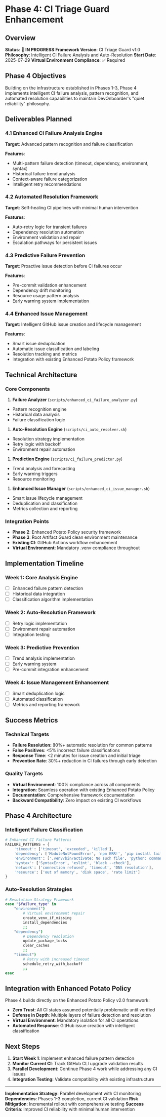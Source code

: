 # Phase 4: CI Triage Guard Enhancement

## Overview

**Status**: 🚧 **IN PROGRESS**
**Framework Version**: CI Triage Guard v1.0
**Philosophy**: Intelligent CI Failure Analysis and Auto-Resolution
**Start Date**: 2025-07-29
**Virtual Environment Compliance**: ✅ Required

## Phase 4 Objectives

Building on the infrastructure established in Phases 1-3, Phase 4 implements intelligent CI failure analysis, pattern recognition, and automated resolution capabilities to maintain DevOnboarder's "quiet reliability" philosophy.

## Deliverables Planned

### 4.1 Enhanced CI Failure Analysis Engine

**Target**: Advanced pattern recognition and failure classification

**Features**:

- Multi-pattern failure detection (timeout, dependency, environment, syntax)
- Historical failure trend analysis
- Context-aware failure categorization
- Intelligent retry recommendations

### 4.2 Automated Resolution Framework

**Target**: Self-healing CI pipelines with minimal human intervention

**Features**:

- Auto-retry logic for transient failures
- Dependency resolution automation
- Environment validation and repair
- Escalation pathways for persistent issues

### 4.3 Predictive Failure Prevention

**Target**: Proactive issue detection before CI failures occur

**Features**:

- Pre-commit validation enhancement
- Dependency drift monitoring
- Resource usage pattern analysis
- Early warning system implementation

### 4.4 Enhanced Issue Management

**Target**: Intelligent GitHub issue creation and lifecycle management

**Features**:

- Smart issue deduplication
- Automatic issue classification and labeling
- Resolution tracking and metrics
- Integration with existing Enhanced Potato Policy framework

## Technical Architecture

### Core Components

1. **Failure Analyzer** (`scripts/enhanced_ci_failure_analyzer.py`)

- Pattern recognition engine
- Historical data analysis
- Failure classification logic

1. **Auto-Resolution Engine** (`scripts/ci_auto_resolver.sh`)

- Resolution strategy implementation
- Retry logic with backoff
- Environment repair automation

1. **Prediction Engine** (`scripts/ci_failure_predictor.py`)

- Trend analysis and forecasting
- Early warning triggers
- Resource monitoring

1. **Enhanced Issue Manager** (`scripts/enhanced_ci_issue_manager.sh`)

- Smart issue lifecycle management
- Deduplication and classification
- Metrics collection and reporting

### Integration Points

- **Phase 2**: Enhanced Potato Policy security framework
- **Phase 3**: Root Artifact Guard clean environment maintenance
- **Existing CI**: GitHub Actions workflow enhancement
- **Virtual Environment**: Mandatory .venv compliance throughout

## Implementation Timeline

### Week 1: Core Analysis Engine

- [ ] Enhanced failure pattern detection
- [ ] Historical data integration
- [ ] Classification algorithm implementation

### Week 2: Auto-Resolution Framework

- [ ] Retry logic implementation
- [ ] Environment repair automation
- [ ] Integration testing

### Week 3: Predictive Prevention

- [ ] Trend analysis implementation
- [ ] Early warning system
- [ ] Pre-commit integration enhancement

### Week 4: Issue Management Enhancement

- [ ] Smart deduplication logic
- [ ] Automated classification
- [ ] Metrics and reporting framework

## Success Metrics

### Technical Targets

- **Failure Resolution**: 80%+ automatic resolution for common patterns
- **False Positives**: <5% incorrect failure classifications
- **Response Time**: <2 minutes for issue creation and initial triage
- **Prevention Rate**: 30%+ reduction in CI failures through early detection

### Quality Targets

- **Virtual Environment**: 100% compliance across all components
- **Integration**: Seamless operation with existing Enhanced Potato Policy
- **Documentation**: Comprehensive framework documentation
- **Backward Compatibility**: Zero impact on existing CI workflows

## Phase 4 Architecture

### Intelligent Failure Classification

```python
# Enhanced CI Failure Patterns
FAILURE_PATTERNS = {
    'timeout': ['timeout', 'exceeded', 'killed'],
    'dependency': ['ModuleNotFoundError', 'npm ERR!', 'pip install failed'],
    'environment': ['.venv/bin/activate: No such file', 'python: command not found'],
    'syntax': ['SyntaxError', 'eslint', 'black --check'],
    'network': ['connection refused', 'timeout', 'DNS resolution'],
    'resource': ['out of memory', 'disk space', 'rate limit']
}
```

### Auto-Resolution Strategies

```bash
# Resolution Strategy Framework
case "$failure_type" in
    "environment")
        # Virtual environment repair
        create_venv_if_missing
        install_dependencies
        ;;
    "dependency")
        # Dependency resolution
        update_package_locks
        clear_caches
        ;;
    "timeout")
        # Retry with increased timeout
        schedule_retry_with_backoff
        ;;
esac
```

## Integration with Enhanced Potato Policy

Phase 4 builds directly on the Enhanced Potato Policy v2.0 framework:

- **Zero Trust**: All CI states assumed potentially problematic until verified
- **Defense in Depth**: Multiple layers of failure detection and resolution
- **Virtual Environment**: Mandatory isolation for all CI operations
- **Automated Response**: GitHub issue creation with intelligent classification

## Next Steps

1. **Start Week 1**: Implement enhanced failure pattern detection
2. **Monitor Current CI**: Track GitHub CLI upgrade validation results
3. **Parallel Development**: Continue Phase 4 work while addressing any CI issues
4. **Integration Testing**: Validate compatibility with existing infrastructure

---

**Implementation Strategy**: Parallel development with CI monitoring
**Dependencies**: Phases 1-3 completion, current CI validation
**Risk Mitigation**: Incremental rollout with comprehensive testing
**Success Criteria**: Improved CI reliability with minimal human intervention
